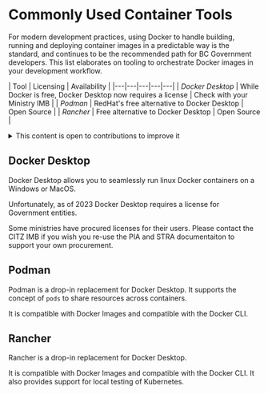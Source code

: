 # Commonly Used Container Tools

For modern development practices, using Docker to handle building, running and deploying container images in a predictable way is the standard, and continues to be the recommended path for BC Government developers. This list elaborates on tooling to orchestrate Docker images in your development workflow.

|  Tool |  Licensing | Availability  | 
|---|---|---|---|---|
|  *Docker Desktop* |  While Docker is free, Docker Desktop now requires a license |  Check with your Ministry IMB |
|  *Podman* | RedHat's free alternative to Docker Desktop |  Open Source |
|  *Rancher* | Free alternative to Docker Desktop |  Open Source |

<details>
<summary>This content is open to contributions to improve it</summary>

As the Developer Experience Team, we know that our community knows of way more resources on this topic than we do!
If you know of another internal BC Government resource on this topic, please make a pull request to add it to the list and share with everyone.

</details>

## Docker Desktop

Docker Desktop allows you to seamlessly run linux Docker containers on a Windows or MacOS. 

Unfortunately, as of 2023 Docker Desktop requires a license for Government entities. 

Some ministries have procured licenses for their users. Please contact the CITZ IMB if you wish you re-use the PIA and STRA documentaiton to support your own procurement. 

## Podman

Podman is a drop-in replacement for Docker Desktop. It supports the concept of `pods` to share resources across containers.

It is compatible with Docker Images and compatible with the Docker CLI. 


## Rancher

Rancher is a drop-in replacement for Docker Desktop. 

It is compatible with Docker Images and compatible with the Docker CLI. It also provides support for local testing of Kubernetes.